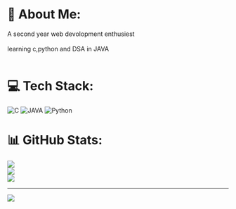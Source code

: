 # 💫 About Me:
 A second year web devolopment enthusiest <br><br>learning c,python and DSA in JAVA<br><br> 


# 💻 Tech Stack:
![C](https://img.shields.io/badge/c-%2300599C.svg?style=for-the-badge&logo=c&logoColor=white) ![JAVA](https://img.shields.io/badge/c++-%2300599C.svg?style=for-the-badge&logo=c%2B%2B&logoColor=white) ![Python](https://img.shields.io/badge/python-3670A0?style=for-the-badge&logo=python&logoColor=ffdd54) 
# 📊 GitHub Stats:
![](https://github-readme-stats.vercel.app/api?username=SuriyarashmiR&theme=dark&hide_border=false&include_all_commits=false&count_private=false)<br/>
![](https://github-readme-streak-stats.herokuapp.com/?user=SuriyarashmiR&theme=dark&hide_border=false)<br/>
![](https://github-readme-stats.vercel.app/api/top-langs/?username=SuriyarashmiR&theme=dark&hide_border=false&include_all_commits=false&count_private=false&layout=compact)

---
[![](https://visitcount.itsvg.in/api?id=SuriyarashmiR&icon=0&color=0)](https://visitcount.itsvg.in)

<!-- Proudly created with GPRM ( https://gprm.itsvg.in ) -->
